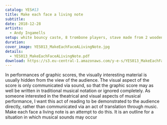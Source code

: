 ```yaml
---
catalog: YES#13
title: Make each face a living note
subtitle:
date: 2018-12-28
artists:
  - Andy Ingamells
setup: white bouncy caste, 8 trombone players, stave made from 2 wooden poles, 5 pieces of rope, and treble clef cut out of cardboard, 2 assistants to hold the stave, people to bounce on the bouncy castle
duration:
cover_image: YES013_MakeEachFaceALivingNote.jpg
details:
  - YES013_MakeEachFaceALivingNote.pdf
download: https://s3.eu-central-1.amazonaws.com/y-e-s/YES013_MakeEachFaceALivingNote.zip
---
```

In performances of graphic scores, the visually interesting material is usually hidden from the view of the audience. The visual aspect of the score is only communicated via sound, so that the graphic score may as well be written in traditional musical notation or ignored completely. As someone interested in the theatrical and visual aspects of musical performance, I want this act of reading to be demonstrated to the audience directly, rather than communicated via an act of translation through music. Make each face a living note is an attempt to do this. It is an outline for a situation in which musical sounds may occur

